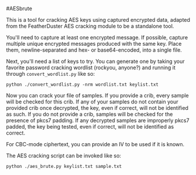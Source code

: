 #AESbrute

This is a tool for cracking AES keys using captured encrypted data, adapted from the FeatherDuster AES cracking module to be a standalone tool.

You'll need to capture at least one encrypted message. If possible, capture multiple unique encrypted messages produced with the same key. Place them, newline-separated and hex- or base64-encoded, into a single file.

Next, you'll need a list of keys to try. You can generate one by taking your favorite password cracking wordlist (rockyou, anyone?) and running it through `convert_wordlist.py` like so:

`python ./convert_wordlist.py -nrm wordlist.txt keylist.txt`

Now you can crack your file of samples. If you provide a crib, every sample will be checked for this crib. If any of your samples do not contain your provided crib once decrypted, the key, even if correct, will not be identified as such. If you do not provide a crib, samples will be checked for the presence of pkcs7 padding. If any decrypted samples are improperly pkcs7 padded, the key being tested, even if correct, will not be identified as correct.

For CBC-mode ciphertext, you can provide an IV to be used if it is known.

The AES cracking script can be invoked like so:

`python ./aes_brute.py keylist.txt sample.txt`
